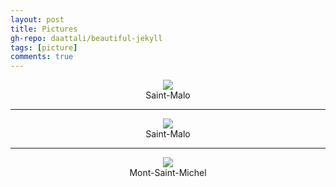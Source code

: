 ```yaml
---
layout: post
title: Pictures
gh-repo: daattali/beautiful-jekyll
tags: [picture]
comments: true
---
```

<div align=center>
<img src="/assets/img/bretagne/oldcity.jpg"  />
</div>
<center>Saint-Malo</center>

___


<div align=center>
<img src="/assets/img/bretagne/seagull.jpg"  />
</div>
<center>Saint-Malo</center>

___


<div align=center>
<img src="/assets/img/bretagne/castle.jpg"  />
</div>
<center>Mont-Saint-Michel</center>


